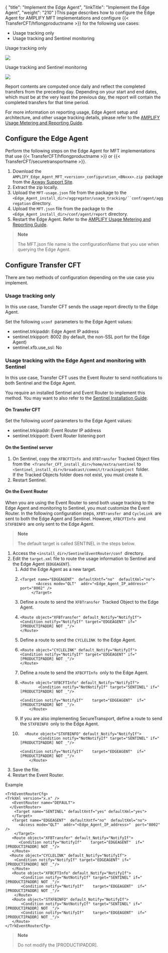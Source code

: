 {
    "title": "Implement the Edge Agent",
    "linkTitle": "Implement the Edge Agent",
    "weight": "210"
}This page describes how to configure the Edge Agent for AMPLIFY MFT implementations and configure {{< TransferCFT/hflongproductname  >}} for the following  use cases:

-   Usage tracking only
-   Usage tracking and Sentinel monitoring

Usage tracking only

<img src="/Images/TransferCFT/edge_direct.png" class="maxWidth" />

Usage tracking and Sentinel monitoring

<img src="/Images/TransferCFT/edge_indirect.png" class="maxWidth" />

Report contents are computed  once daily  and reflect the completed transfers from the preceding day. Depending on your start and end dates, which must be at the very least the previous day, the report will contain the completed transfers for that time period.

For more information on reporting usage, Edge Agent setup and architecture, and other usage tracking details, please refer to the [AMPLIFY Usage Metering and Reporting Guide](https://docs.axway.com/bundle/subusage_en).

## Configure the Edge Agent

Perform the following steps on the Edge Agent for MFT implementations that use {{< TransferCFT/hflongproductname  >}} or {{< TransferCFT/securetransportname  >}}.

1.  Download the `AMPLIFY_Edge_Agent_MFT_<version>_configuration_<BNxxx>.zip `package from the [Axway Support Site](https://support.axway.com/).
2.  Extract the zip locally.
3.  Upload the `MFT-usage.json` file from the package to the `<Edge_Agent_install_dir>/aggregator/usage_tracking/``conf/agent/aggregation` directory.
4.  Upload the `MFT.json` file from the package to the `<Edge_Agent_install_dir>/conf/agent/report` directory.
5.  Restart the Edge Agent. Refer to the [AMPLIFY Usage Metering and Reporting Guide](https://docs.axway.com/bundle/subusage_en).

> **Note**
>
> The MFT.json file name is the configurationName that you use when querying the Edge Agent.

## Configure Transfer CFT

There are two methods of configuration depending on the use case you implement.

### Usage tracking only

In this use case, Transfer CFT sends the usage report directly to the Edge Agent.

Set the following `uconf `parameters to the Edge Agent values:

-   sentinel.trkipaddr: Edge Agent IP address
-   sentinel.trkipport: 8002 (by default, the non-SSL port for the Edge Agent)
-   sentinel.xfb.use\_ssl: No

### Usage tracking with the Edge Agent and monitoring with Sentinel

In this use case, Transfer CFT uses the Event Router to send notifications to both Sentinel and the Edge Agent.

You require an installed Sentinel and Event Router to implement this method. You may want to also refer to the [Sentinel Installation Guide](https://docs.axway.com/bundle/Sentinel_420_InstallationGuide_allOS_en_HTML5/page/Content/AxwayStartPage.htm).

#### On Transfer CFT 

Set the following uconf parameters to the Edge Agent values:

-   sentinel.trkipaddr: Event Router IP address
-   sentinel.trkipport: Event Router listening port

#### On the Sentinel server

1.  On Sentinel,  copy the `XFBCFTInfo `and `XFBTransfer` Tracked Object files from the` <Transfer_CFT_install_dir>/home/extra/sentinel` to `<Sentinel_install_dir>/broadcast/commit/trackingobject `folder.  
    If the Tracked Objects folder does not exist, you must create it.
2.  Restart Sentinel.

#### On the Event Router

When you are using the Event Router to send both usage tracking to the Edge Agent and  monitoring to Sentinel, you must customize the Event Router. In the following configuration steps, `XFBTransfer `and `CycleLink `are sent to both the Edge Agent and Sentinel. However, `XFBCFTInfo `and `STXFBINFO `are only sent to the Edge Agent.

> **Note**
>
> The default target  is called SENTINEL in the steps below.

1.  Access the `<install_dir>/SentinelEventRouter/conf `directory.
2.  Edit the `target.xml` file to route the usage information to Sentinel and the Edge Agent (`EDGEAGENT`).
    1.  Add the Edge Agent as a new target.
    2.  ```
        <Target name="EDGEAGENT"  defaultXntf="no"  defaultXml="no">
               <Access mode="QLT"  addr="<Edge_Agent_IP_address>"  port="8002" />
             </Target>
        ```
    3.  Define a route  to send the `XFBTransfer `Tracked Object to the Edge Agent.
    4.  ```
        <Route object="XFBTransfer" default_Notify="NotifyIf">
        <Condition notify="NotifyIf" target="EDGEAGENT" if="
        [PRODUCTIPADDR] NOT _"/>
        </Route>
        ```
    5.  Define a route to send the `CYCLELINK `to the Edge Agent.
    6.  ```
        <Route object="CYCLELINK" default_Notify="NotifyIf">
        <Condition notify="NotifyIf" target="EDGEAGENT" if=" [PRODUCTIPADDR] NOT _"/>
        </Route>
        ```
    7.  Define a route to send the `XFBCFTInfo `only to the Edge Agent.
    8.  ```
        <Route object="XFBCFTInfo" default_Notify="NotifyIf">
                <Condition notify="NotNotifyIf" target="SENTINEL" if="[PRODUCTIPADDR] NOT _"/>
              
        <Condition notify="NotifyIf"    target="EDGEAGENT"  if="[PRODUCTIPADDR] NOT _"/>
            </Route>
        ```
    9.  If you are also implementing SecureTransport, define a route to send the `STXFBINFO `only  to the Edge Agent.
    10. ```
          <Route object="STXFBINFO" default_Notify="NotifyIf">
                <Condition notify="NotNotifyIf" target="SENTINEL" if="[PRODUCTIPADDR] NOT _"/>
              
        <Condition notify="NotifyIf"    target="EDGEAGENT"  if="[PRODUCTIPADDR] NOT _"/>
            </Route>
        ```
3.  Save the file.
4.  Restart the Event Router.

Example

```
<TrkEventRouterCfg>
<TrkXml version="x.x" />
   <EventRouter name="DEFAULT">
  </EventRouter>
    <Target name="SENTINEL" defaultXntf="yes" defaultXml="yes">
   </Target>
   <Target name="EDGEAGENT"  defaultXntf="no"  defaultXml="no">
      <Access mode="QLT"  addr="<Edge_Agent_IP_address>"  port="8002" />
    </Target>
   <Route object="XFBTransfer" default_Notify="NotifyIf">  
      <Condition notify="NotifyIf"    target="EDGEAGENT"  if="[PRODUCTIPADDR] NOT _"/>
   </Route>
  <Route object="CYCLELINK" default_Notify="NotifyIf">
    <Condition notify="NotifyIf" target="EDGEAGENT" if="[PRODUCTIPADDR] NOT _"/>
   </Route>
   <Route object="XFBCFTInfo" default_Notify="NotifyIf">
       <Condition notify="NotNotifyIf" target="SENTINEL" if="[PRODUCTIPADDR] NOT _"/>
       <Condition notify="NotifyIf"    target="EDGEAGENT"  if="[PRODUCTIPADDR] NOT _"/>
    </Route>
   <Route object="STXFBINFO" default_Notify="NotifyIf">
       <Condition notify="NotNotifyIf" target="SENTINEL" if="[PRODUCTIPADDR] NOT _"/>
       <Condition notify="NotifyIf"    target="EDGEAGENT"  if="[PRODUCTIPADDR] NOT _"/>
   </Route>
</TrkEventRouterCfg>
```

> **Note**
>
> Do not modify the \[PRODUCTIPADDR\].
